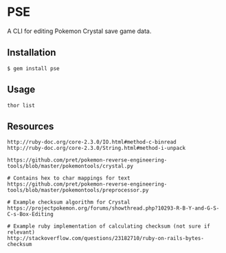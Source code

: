 # PSE

A CLI for editing Pokemon Crystal save game data.

## Installation

    $ gem install pse

## Usage

    thor list

## Resources

    http://ruby-doc.org/core-2.3.0/IO.html#method-c-binread
    http://ruby-doc.org/core-2.3.0/String.html#method-i-unpack

    https://github.com/pret/pokemon-reverse-engineering-tools/blob/master/pokemontools/crystal.py

    # Contains hex to char mappings for text
    https://github.com/pret/pokemon-reverse-engineering-tools/blob/master/pokemontools/preprocessor.py

    # Example checksum algorithm for Crystal
    https://projectpokemon.org/forums/showthread.php?10293-R-B-Y-and-G-S-C-s-Box-Editing

    # Example ruby implementation of calculating checksum (not sure if relevant)
    http://stackoverflow.com/questions/23182710/ruby-on-rails-bytes-checksum
